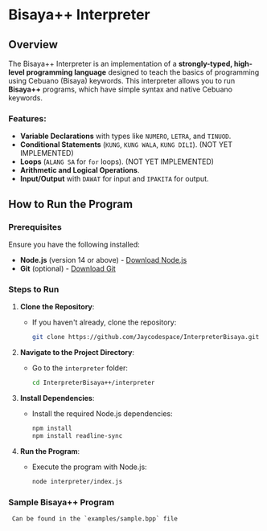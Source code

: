 # Bisaya++ Interpreter

## Overview

The Bisaya++ Interpreter is an implementation of a **strongly-typed, high-level programming language** designed to teach the basics of programming using Cebuano (Bisaya) keywords. This interpreter allows you to run **Bisaya++** programs, which have simple syntax and native Cebuano keywords. 

### Features:
- **Variable Declarations** with types like `NUMERO`, `LETRA`, and `TINUOD`.
- **Conditional Statements** (`KUNG`, `KUNG WALA`, `KUNG DILI`). (NOT YET IMPLEMENTED)
- **Loops** (`ALANG SA` for `for` loops). (NOT YET IMPLEMENTED)
- **Arithmetic and Logical Operations**.
- **Input/Output** with `DAWAT` for input and `IPAKITA` for output.
  
## How to Run the Program

### Prerequisites
Ensure you have the following installed:
- **Node.js** (version 14 or above) - [Download Node.js](https://nodejs.org/)
- **Git** (optional) - [Download Git](https://git-scm.com/)

### Steps to Run

1. **Clone the Repository**:
   - If you haven't already, clone the repository:
     ```bash
     git clone https://github.com/Jaycodespace/InterpreterBisaya.git
     ```

2. **Navigate to the Project Directory**:
   - Go to the `interpreter` folder:
     ```bash
     cd InterpreterBisaya++/interpreter
     ```

3. **Install Dependencies**:
   - Install the required Node.js dependencies:
     ```bash
     npm install
     npm install readline-sync
     ```

4. **Run the Program**:
   - Execute the program with Node.js:
     ```bash
     node interpreter/index.js
     ```

### Sample Bisaya++ Program
     Can be found in the `examples/sample.bpp` file

